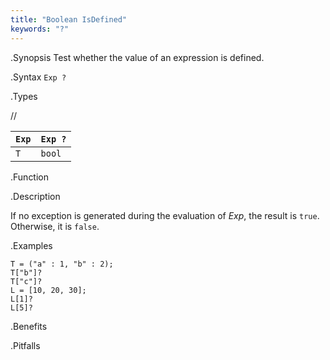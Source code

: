 ```yaml
---
title: "Boolean IsDefined"
keywords: "?"
---
```


.Synopsis
Test whether the value of an expression is defined.

.Syntax
`Exp ?`

.Types

//

| `Exp` | `Exp ?`  |
| --- | --- |
|  `T`   |   `bool`      |


.Function

.Description

If no exception is generated during the evaluation of _Exp_, 
the result is `true`. Otherwise, it is `false`.

.Examples

```rascal-shell
T = ("a" : 1, "b" : 2);
T["b"]?
T["c"]?
L = [10, 20, 30];
L[1]?
L[5]?
```

.Benefits

.Pitfalls


